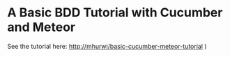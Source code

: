 # A Basic BDD Tutorial with Cucumber and Meteor

See the tutorial here: [http://mhurwi/basic-cucumber-meteor-tutorial](https://github.com/mhurwi/cucumber-meteor-tutorial)
)
